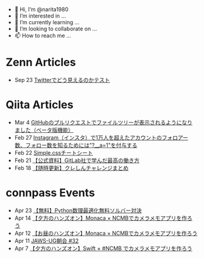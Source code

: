 - 👋 Hi, I’m @narita1980
- 👀 I’m interested in ...
- 🌱 I’m currently learning ...
- 💞️ I’m looking to collaborate on ...
- 📫 How to reach me ...

# Zenn Articles

<!-- profile updater begin: zenn -->
- Sep 23 [Twitterでどう見えるのかテスト](https://zenn.dev/narita1980/articles/cbb21f8d7f785752d6ac)
<!-- profile updater end: zenn -->

# Qiita Articles

<!-- profile updater begin: qiita -->
- Mar 4 [GitHubのプルリクエストでファイルツリーが表示されるようになりました（ベータ版機能）](https://qiita.com/narita1980/items/bee2c5232342a51e0415)
- Feb 27 [Instagram（インスタ）で1万人を超えたアカウントのフォロアー数、フォロー数を知るためには"?__a=1"を付与する](https://qiita.com/narita1980/items/630b7014fa893461b991)
- Feb 22 [Simple.cssチートシート](https://qiita.com/narita1980/items/fd2ccf0e91944aab9fd5)
- Feb 21 [【公式資料】GitLab社で学んだ最高の働き方](https://qiita.com/narita1980/items/d7d142c2bb6312cb9ad6)
- Feb 18 [【随時更新】クレしんチャレンジまとめ](https://qiita.com/narita1980/items/03d9a24b7ac1fdf81b18)
<!-- profile updater end: qiita -->

# connpass Events

<!-- profile updater begin: connpass -->
- Apr 23 [【無料】Python数理最適化無料ソルバー対決](https://datascienceteam.connpass.com/event/243858/)
- Apr 14 [【夕方のハンズオン】Monaca × NCMBでカメラメモアプリを作ろう](https://ncmb.connpass.com/event/243854/)
- Apr 12 [【お昼のハンズオン】Monaca × NCMBでカメラメモアプリを作ろう](https://ncmb.connpass.com/event/243853/)
- Apr 11 [JAWS-UG朝会 #32](https://jawsug-asa.connpass.com/event/240119/)
- Apr 7 [【夕方のハンズオン】Swift ×  #NCMB でカメラメモアプリを作ろう](https://ncmb.connpass.com/event/243852/)
<!-- profile updater end: connpass -->

<!---
narita1980/narita1980 is a ✨ special ✨ repository because its `README.md` (this file) appears on your GitHub profile.
You can click the Preview link to take a look at your changes.
--->
